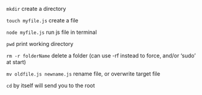 `mkdir` create a directory

`touch myfile.js` create a file

`node myfile.js` run js file in terminal

`pwd` print working directory

`rm -r folderName` delete a folder (can use -rf instead to force, and/or ‘sudo’ at start)

`mv oldfile.js newname.js` rename file, or overwrite target file

`cd` by itself will send you to the root

